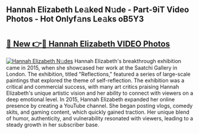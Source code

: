 ## Hannah Elizabeth Le𝚊ked N𝚞de - Part-9iT Video Photos - Hot Onlyf𝚊ns Le𝚊ks oB5Y3

# <h2><a href="http://ab76573.deff.icu/?id=Hannah+Elizabeth">🔗 New 👉🔴 Hannah Elizabeth VIDEO Photos</a></h2>

[![Hannah Elizabeth N𝚞des](https://i.imgur.com/rIISA9y.gif)](http://ab76573.deff.icu/?id=Hannah+Elizabeth)
Hannah Elizabeth's breakthrough exhibition came in 2015, when she showcased her work at the Saatchi Gallery in London. The exhibition, titled "Reflections," featured a series of large-scale paintings that explored the theme of self-reflection. The exhibition was a critical and commercial success, with many art critics praising Hannah Elizabeth's unique artistic vision and her ability to connect with viewers on a deep emotional level. In 2015, Hannah Elizabeth expanded her online presence by creating a YouTube channel. She began posting vlogs, comedy skits, and gaming content, which quickly gained traction. Her unique blend of humor, authenticity, and vulnerability resonated with viewers, leading to a steady growth in her subscriber base.
